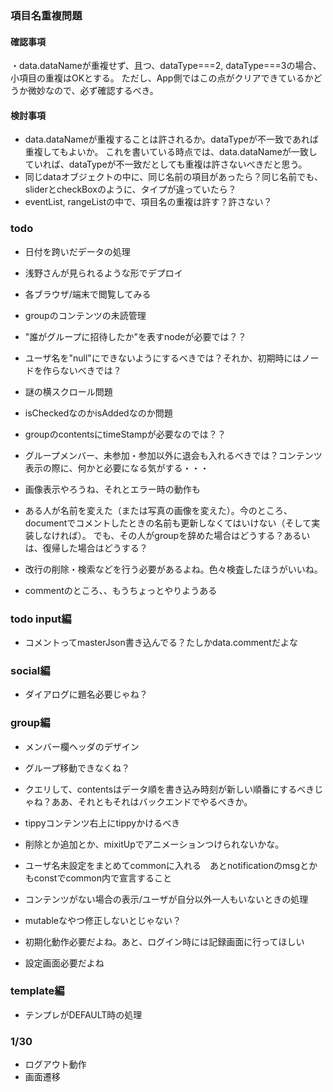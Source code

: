 ### 項目名重複問題

#### 確認事項
・data.dataNameが重複せず、且つ、dataType===2, dataType===3の場合、小項目の重複はOKとする。
ただし、App側ではこの点がクリアできているかどうか微妙なので、必ず確認するべき。

#### 検討事項
* data.dataNameが重複することは許されるか。dataTypeが不一致であれば重複してもよいか。
これを書いている時点では、data.dataNameが一致していれば、dataTypeが不一致だとしても重複は許さないべきだと思う。  
* 同じdataオブジェクトの中に、同じ名前の項目があったら？同じ名前でも、sliderとcheckBoxのように、タイプが違っていたら？  
* eventList, rangeListの中で、項目名の重複は許す？許さない？

### todo
* 日付を跨いだデータの処理
* 浅野さんが見られるような形でデプロイ
* 各ブラウザ/端末で閲覧してみる

* groupのコンテンツの未読管理
* "誰がグループに招待したか"を表すnodeが必要では？？
* ユーザ名を"null"にできないようにするべきでは？それか、初期時にはノードを作らないべきでは？

* 謎の横スクロール問題
* isCheckedなのかisAddedなのか問題
* groupのcontentsにtimeStampが必要なのでは？？
* グループメンバー、未参加・参加以外に退会も入れるべきでは？コンテンツ表示の際に、何かと必要になる気がする・・・
* 画像表示やろうね、それとエラー時の動作も

* ある人が名前を変えた（または写真の画像を変えた）。今のところ、documentでコメントしたときの名前も更新しなくてはいけない（そして実装しなければ）。
でも、その人がgroupを辞めた場合はどうする？あるいは、復帰した場合はどうする？

* 改行の削除・検索などを行う必要があるよね。色々検査したほうがいいね。
* commentのところ、、もうちょっとやりようある

### todo input編
* コメントってmasterJson書き込んでる？たしかdata.commentだよな

### social編
* ダイアログに題名必要じゃね？

### group編
* メンバー欄ヘッダのデザイン
* グループ移動できなくね？
* クエリして、contentsはデータ順を書き込み時刻が新しい順番にするべきじゃね？ああ、それともそれはバックエンドでやるべきか。
* tippyコンテンツ右上にtippyかけるべき
* 削除とか追加とか、mixitUpでアニメーションつけられないかな。
* ユーザ名未設定をまとめてcommonに入れる　あとnotificationのmsgとかもconstでcommon内で宣言すること
* コンテンツがない場合の表示/ユーザが自分以外一人もいないときの処理

* mutableなやつ修正しないとじゃない？
* 初期化動作必要だよね。あと、ログイン時には記録画面に行ってほしい
* 設定画面必要だよね

### template編
* テンプレがDEFAULT時の処理

### 1/30
* ログアウト動作
* 画面遷移